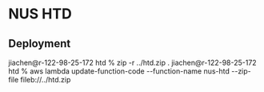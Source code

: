 # NUS HTD

## Deployment
jiachen@r-122-98-25-172 htd % zip -r ../htd.zip .
jiachen@r-122-98-25-172 htd % aws lambda update-function-code --function-name nus-htd  --zip-file fileb://../htd.zip